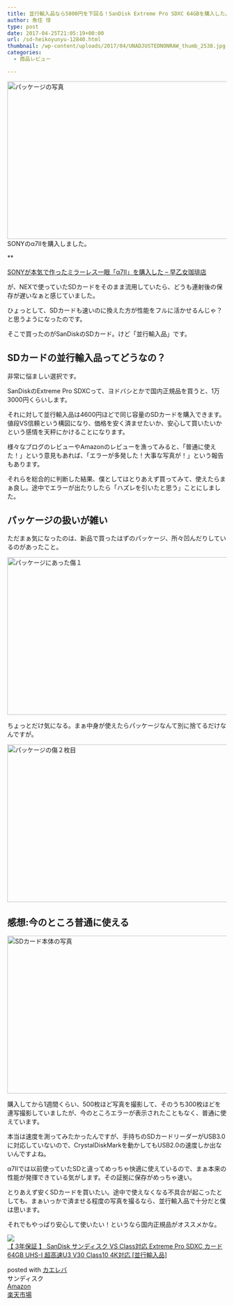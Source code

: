 ```yaml
---
title: 並行輸入品なら5000円を下回る！SanDisk Extreme Pro SDXC 64GBを購入した。
author: 魚住 惇
type: post
date: 2017-04-25T21:05:19+00:00
url: /sd-heikoyunyu-12840.html
thumbnail: /wp-content/uploads/2017/04/UNADJUSTEDNONRAW_thumb_2538.jpg
categories:
  - 商品レビュー

---
```

<img decoding="async" loading="lazy" src="/wp-content/uploads/2017/04/UNADJUSTEDNONRAW_thumb_2538.jpg" alt="パッケージの写真" title="UNADJUSTEDNONRAW_thumb_2538.jpg" border="0" width="543" height="362" />  
  
<!--more-->SONYのα7Ⅱを購入しました。

  
**</p> 

<a href="http://192.168.11.200:8000/sony-alpha7m2-12826.html" target="_blank">SONYが本気で作ったミラーレス一眼「α7Ⅱ」を購入した – 早乙女珈琲店</a>

</b>  
が、NEXで使っていたSDカードをそのまま流用していたら、<span class="b">どうも連射後の保存が遅いなぁ</span>と感じていました。

ひょっとして、<span class="futoaka">SDカードも速いのに換えた方が性能をフルに活かせるんじゃ？</span>と思うようになったのです。

そこで買ったのがSanDiskのSDカード。けど「並行輸入品」です。

## SDカードの並行輸入品ってどうなの？

非常に悩ましい選択です。

SanDiskのExtreme Pro SDXCって、ヨドバシとかで国内正規品を買うと、1万3000円くらいします。

それに対して並行輸入品は4600円ほどで同じ容量のSDカードを購入できます。  
値段VS信頼という構図になり、価格を安く済ませたいか、安心して買いたいかという感情を天秤にかけることになります。

様々なブログのレビューやAmazonのレビューを漁ってみると、「普通に使えた！」という意見もあれば、「エラーが多発した！大事な写真が！」という報告もあります。

それらを総合的に判断した結果、僕としては<span class="b">とりあえず買ってみて、使えたらまぁ良し。途中でエラーが出たりしたら「ハズレを引いたと思う」</span>ことにしました。

## パッケージの扱いが雑い

ただまぁ気になったのは、新品で買ったはずのパッケージ、所々凹んだりしているのがあったこと。

<img decoding="async" loading="lazy" src="/wp-content/uploads/2017/04/UNADJUSTEDNONRAW_thumb_2539.jpg" alt="パッケージにあった傷１" title="UNADJUSTEDNONRAW_thumb_2539.jpg" border="0" width="543" height="362" /> 

ちょっとだけ気になる。まぁ中身が使えたらパッケージなんて別に捨てるだけなんですが。

<img decoding="async" loading="lazy" src="/wp-content/uploads/2017/04/UNADJUSTEDNONRAW_thumb_253a.jpg" alt="パッケージの傷２枚目" title="UNADJUSTEDNONRAW_thumb_253a.jpg" border="0" width="543" height="362" /> 

## 感想:今のところ普通に使える

<img decoding="async" loading="lazy" src="/wp-content/uploads/2017/04/UNADJUSTEDNONRAW_thumb_253b.jpg" alt="SDカード本体の写真" title="UNADJUSTEDNONRAW_thumb_253b.jpg" border="0" width="543" height="362" /> 

購入してから1週間くらい、500枚ほど写真を撮影して、そのうち300枚ほどを連写撮影していましたが、今のところエラーが表示されたこともなく、普通に使えています。

本当は速度を測ってみたかったんですが、手持ちのSDカードリーダーがUSB3.0に対応していないので、CrystalDiskMarkを動かしてもUSB2.0の速度しか出ないんですよね。

α7Ⅱでは以前使っていたSDと違ってめっちゃ快適に使えているので、まぁ本来の性能が発揮できている気がします。その証拠に保存がめっちゃ速い。

とりあえず安くSDカードを買いたい。途中で使えなくなる不具合が起こったとしても、まぁいっかで済ませる程度の写真を撮るなら、並行輸入品で十分だと僕は思います。

それでもやっぱり安心して使いたい！というなら国内正規品がオススメかな。

<div class="cstmreba">
  <div class="kaerebalink-box">
    <div class="kaerebalink-image">
      <a href="http://www.amazon.co.jp/exec/obidos/ASIN/B01LY6J2LW/jn050191-22/" target="_blank" ><img decoding="async" src="https://images-fe.ssl-images-amazon.com/images/I/51-TmW4p-5L._SL160_.jpg" style="border: none;" /></a>
    </div>
    <div class="kaerebalink-info">
      <div class="kaerebalink-name">
        <a href="http://www.amazon.co.jp/exec/obidos/ASIN/B01LY6J2LW/jn050191-22/" target="_blank" >【 3年保証 】 SanDisk サンディスク VS Class対応 Extreme Pro SDXC カード 64GB UHS-I 超高速U3 V30 Class10 4K対応 [並行輸入品]</a></p>
        <div class="kaerebalink-powered-date">
          posted with <a href="http://kaereba.com" rel="nofollow" target="_blank">カエレバ</a>
        </div>
      </div>
      <div class="kaerebalink-detail">
        サンディスク
      </div>
      <div class="kaerebalink-link1">
        <div class="shoplinkamazon">
          <a href="http://www.amazon.co.jp/gp/search?keywords=SanDisk%20%E3%82%B5%E3%83%B3%E3%83%87%E3%82%A3%E3%82%B9%E3%82%AF%20VS%20Class%E5%AF%BE%E5%BF%9C%20Extreme%20Pro%20SDXC%20%E3%82%AB%E3%83%BC%E3%83%89%2064GB&#038;__mk_ja_JP=%E3%82%AB%E3%82%BF%E3%82%AB%E3%83%8A&#038;tag=jn050191-22" target="_blank" >Amazon</a>
        </div>
        <div class="shoplinkrakuten">
          <a href="https://hb.afl.rakuten.co.jp/hgc/13c945af.7f4d37c0.13c945b0.d426235d/?pc=http%3A%2F%2Fsearch.rakuten.co.jp%2Fsearch%2Fmall%2FSanDisk%2520%25E3%2582%25B5%25E3%2583%25B3%25E3%2583%2587%25E3%2582%25A3%25E3%2582%25B9%25E3%2582%25AF%2520VS%2520Class%25E5%25AF%25BE%25E5%25BF%259C%2520Extreme%2520Pro%2520SDXC%2520%25E3%2582%25AB%25E3%2583%25BC%25E3%2583%2589%252064GB%2F-%2Ff.1-p.1-s.1-sf.0-st.A-v.2%3Fx%3D0%26scid%3Daf_ich_link_urltxt%26m%3Dhttp%3A%2F%2Fm.rakuten.co.jp%2F" target="_blank" >楽天市場</a>
        </div>
      </div>
    </div>
    <div class="booklink-footer">
    </div>
  </div>
</div>